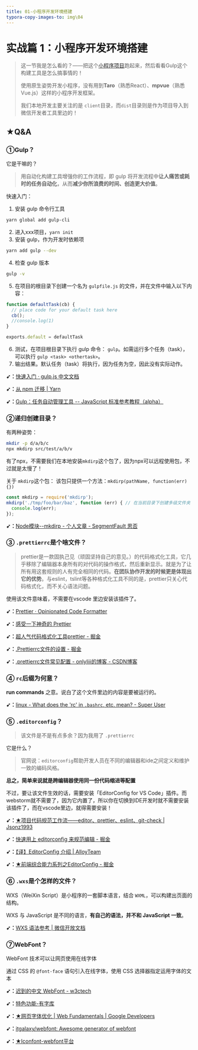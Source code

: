 ```yaml
---
title: 01-小程序开发环境搭建
typora-copy-images-to: img\04
---
```


# 实战篇 1：小程序开发环境搭建

> 这一节我是怎么看的？——把这个[小程序项目](https://github.com/ksky521/fresh-weather)跑起来，然后看看Gulp这个构建工具是怎么搞事情的！
>
> 使用原生姿势开发小程序，没有用到**Taro**（熟悉React）、**mpvue**（熟悉Vue.js）这样的小程序开发框架。
>
> 我们本地开发主要关注的是 `client`目录，而`dist`目录则是作为项目导入到微信开发者工具里边的！









## ★Q&A

### ①Gulp？

它是干嘛的？

> 用自动化构建工具增强你的工作流程，即 gulp 将开发流程中**让人痛苦或耗时的任务自动化**，从而**减少你所浪费的时间、创造更大价值**。

快速入门：

1. 安装 gulp 命令行工具

```bash
yarn global add gulp-cli
```

2. 进入xxx项目，`yarn init`
3. 安装 gulp，作为开发时依赖项

```bash
yarn add gulp --dev
```

4. 检查 gulp 版本

```bash
gulp -v
```

5. 在项目的根目录下创建一个名为 `gulpfile.js` 的文件，并在文件中输入以下内容：

```js
function defaultTask(cb) {
  // place code for your default task here
  cb();
  //console.log(1)
}

exports.default = defaultTask
```

6. 测试，在项目根目录下执行 gulp 命令： `gulp`。如需运行多个任务（task），可以执行 `gulp <task> <othertask>`。
7. 输出结果。默认任务（task）将执行，因为任务为空，因此没有实际动作。

**➹：**[快速入门 · gulp.js 中文文档](https://www.gulpjs.com.cn/docs/getting-started/quick-start/)

**➹：**[从 npm 迁移 | Yarn](https://yarnpkg.com/lang/zh-hans/docs/migrating-from-npm/)

**➹：**[Gulp：任务自动管理工具 -- JavaScript 标准参考教程（alpha）](https://javascript.ruanyifeng.com/tool/gulp.html)

### ②递归创建目录？

有两种姿势：

```bash
mkdir -p d/a/b/c
npx mkdirp src/test/a/b/v
```

有了npx，不需要我们在本地安装`mkdirp`这个包了，因为npx可以远程使用包，不过就是太慢了！

关于 `mkdirp`这个包：
该包只提供一个方法：`mkdirp(pathName, function(err){})`

```js
const mkdirp = require('mkdirp');
mkdirp('./tmp/foo/bar/baz', function (err) { // 在当前目录下创建多级文件夹
  console.log(err);
});
```

**➹：**[Node模块--mkdirp - 个人文章 - SegmentFault 思否](https://segmentfault.com/a/1190000011832060)

### ③ `.prettierrc`是个啥文件？

> prettier是一款固执己见（顽固坚持自己的意见。）的代码格式化工具，它几乎移除了编辑器本身所有的对代码的操作格式，然后重新显示。就是为了让所有用这套规则的人有完全相同的代码。**在团队协作开发的时候更是体现出它的优势**。与eslint，tslint等各种格式化工具不同的是，prettier只关心代码格式化，而不关心语法问题。

使用该文件意味着，不需要在vscode 里边安装该插件了。

**➹：**[Prettier · Opinionated Code Formatter](https://prettier.io/)

**➹：**[感受一下神奇的 Prettier](https://blog.feddy.org/prettier-tutorial/)

**➹：**[超人气代码格式化工具prettier - 掘金](https://juejin.im/post/5cc58039f265da03775c5a6f)

**➹：**[.Prettierrc文件的设置 - 掘金](https://juejin.im/post/5a7d70496fb9a063317c47f1)

**➹：**[.prettierrc文件常见配置 - onlyliii的博客 - CSDN博客](https://blog.csdn.net/onlyliii/article/details/89312857)

### ④ `rc`后缀为何意？

**run commands** 之意。说白了这个文件里边的内容是要被运行的。

**➹：**[linux - What does the 'rc' in `.bashrc`, etc. mean? - Super User](https://superuser.com/questions/173165/what-does-the-rc-in-bashrc-etc-mean)

### ⑤ `.editorconfig`？

> 该文件是不是有点多余？因为我用了 `.prettierrc`

它是什么？

> 官网说：`editorconfig`帮助开发人员在不同的编辑器和ide之间定义和维护一致的编码风格。

**总之，简单来说就是跨编辑器使用同一份代码缩进等配置**

不过，要让该文件生效的话，需要安装「EditorConfig for VS Code」插件。而webstorm就不需要了，因为它内置了，所以你在切换到IDE开发时就不需要安装该插件了，而在vscode里边，就得需要安装！

**➹：**[★项目代码规范工作流——editor、prettier、eslint、git-check | Jsonz1993](https://jsonz1993.github.io/2018/03/%E9%A1%B9%E7%9B%AE%E4%BB%A3%E7%A0%81%E8%A7%84%E8%8C%83%E5%B7%A5%E4%BD%9C%E6%B5%81%E2%80%94%E2%80%94editor%E3%80%81prettier%E3%80%81eslint%E3%80%81git-check/)

**➹：**[快速用上 editorconfig 来规范编辑 - 掘金](https://juejin.im/post/5b9cba4c6fb9a05cf67a79a4)

**➹：**[【译】EditorConfig 介绍 | AlloyTeam](http://www.alloyteam.com/2014/12/editor-config/)

**➹：**[★前端综合能力系列之EditorConfig - 掘金](https://juejin.im/post/5ad05a085188257cc20db392)

### ⑥ `.wxs`是个怎样的文件？

WXS（WeiXin Script）是小程序的一套脚本语言，结合 `WXML`，可以构建出页面的结构。

WXS 与 JavaScript 是不同的语言，**有自己的语法，并不和 JavaScript 一致**。

**➹：**[WXS 语法参考 | 微信开放文档](https://developers.weixin.qq.com/miniprogram/dev/reference/wxs/)

### ⑦WebFont？

WebFont 技术可以让网页使用在线字体

通过 CSS 的 `@font-face` 语句引入在线字体，使用 CSS 选择器指定运用字体的文本

**➹：**[迟到的中文 WebFont - w3ctech](https://www.w3ctech.com/topic/669)

**➹：**[特色功能-有字库](https://www.webfont.com/introduce/index.html)

**➹：**[★网页字体优化  |  Web Fundamentals  |  Google Developers](https://developers.google.com/web/fundamentals/performance/optimizing-content-efficiency/webfont-optimization?hl=zh-cn)

**➹：**[itgalaxy/webfont: Awesome generator of webfont](https://github.com/itgalaxy/webfont)

**➹：**[★Iconfont-webfont平台](https://www.iconfont.cn/webfont?spm=a313x.7781069.1998910419.d81ec59f2#!/webfont/index)

